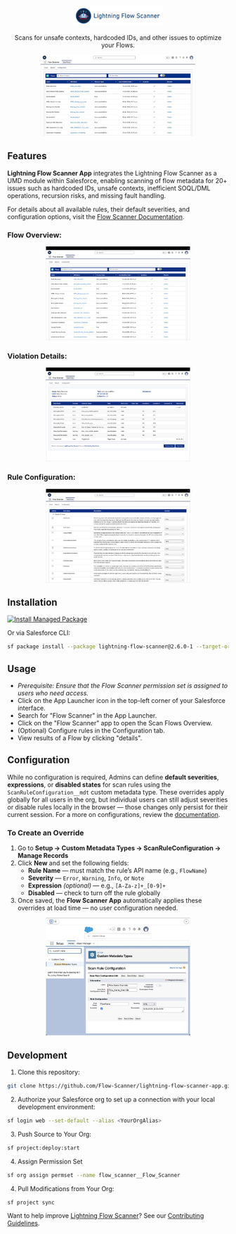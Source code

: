<p align="center">
 <a href="https://github.com/Flow-Scanner">
 <img src="media/banner.png" style="width: 41%;" />
 </a>
</p>

<p align="center">Scans for unsafe contexts, hardcoded IDs, and other issues to optimize your Flows.</p>

<p align="center">
 <img src="media/lfs-app.gif" alt="Lightning Flow Scanner Demo" width="70%" />
</p>

## Features

**Lightning Flow Scanner App** integrates the Lightning Flow Scanner as a UMD module within Salesforce, enabling scanning of flow metadata for 20+ issues such as hardcoded IDs, unsafe contexts, inefficient SOQL/DML operations, recursion risks, and missing fault handling.

For details about all available rules, their default severities, and configuration options, visit the [Flow Scanner Documentation](https://flow-scanner.github.io/lightning-flow-scanner-core/).

### Flow Overview:

<p align="center">
 <img src="media/overview.png" alt="Flow Overview" width="65%" />
</p>

### Violation Details:

<p align="center">
 <img src="media/results.png" alt="Violation Results" width="65%" />
</p>

### Rule Configuration:

<p align="center">
 <img src="media/config.png" alt="Rule Configuration" width="65%" />
</p>

## Installation

<a href="https://login.salesforce.com/packaging/installPackage.apexp?p0=04tXXXXXXXXXXXXXXX">
  <img alt="Install Managed Package" src="https://raw.githubusercontent.com/afawcett/githubsfdeploy/master/deploy.png">
</a>

Or via Salesforce CLI:

```bash
sf package install --package lightning-flow-scanner@2.6.0-1 --target-org <OrgAlias> --wait 10
```

## Usage

- *Prerequisite: Ensure that the Flow Scanner permission set is assigned to users who need access.*
- Click on the App Launcher icon in the top-left corner of your Salesforce interface.
- Search for "Flow Scanner" in the App Launcher.
- Click on the "Flow Scanner" app to open the Scan Flows Overview.
- (Optional) Configure rules in the Configuration tab.
- View results of a Flow by clicking "details".

## Configuration

While no configuration is required, Admins can define **default severities**, **expressions**, or **disabled states** for scan rules using the `ScanRuleConfiguration__mdt` custom metadata type. These overrides apply globally for all users in the org, but individual users can still adjust severities or disable rules locally in the browser — those changes only persist for their current session. For a more on configurations, review the [documentation](https://flow-scanner.github.io/lightning-flow-scanner-core/#configurations).

### To Create an Override

1. Go to **Setup → Custom Metadata Types → ScanRuleConfiguration → Manage Records**
2. Click **New** and set the following fields:
   - **Rule Name** — must match the rule’s API name (e.g., `FlowName`)
   - **Severity** — `Error`, `Warning`, `Info`, or `Note`
   - **Expression** *(optional)* — e.g., `[A-Za-z]+_[0-9]+`
   - **Disabled** — check to turn off the rule globally
3. Once saved, the **Flow Scanner App** automatically applies these overrides at load time — no user configuration needed.

<p align="center">
 <img src="media/overrides.png" alt="Rule Override" width="65%" />
</p>

## Development

1) Clone this repository:

```sh
git clone https://github.com/Flow-Scanner/lightning-flow-scanner-app.git
```

2) Authorize your Salesforce org to set up a connection with your local development environment:

```sh
sf login web --set-default --alias <YourOrgAlias>
```

3) Push Source to Your Org:

```sh
sf project:deploy:start
```

4) Assign Permission Set

```sh
sf org assign permset --name flow_scanner__Flow_Scanner
```

4) Pull Modifications from Your Org:

```sh
sf project sync
```

Want to help improve [Lightning Flow Scanner](https://flow-scanner.github.io/lightning-flow-scanner-core/)? See our [Contributing Guidelines](https://github.com/Flow-Scanner/lightning-flow-scanner-core/blob/main/CONTRIBUTING.md).
